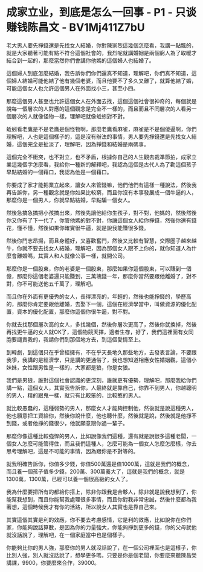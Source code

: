 # 成家立业，到底是怎么一回事 - P1 - 只谈赚钱陈昌文 - BV1Mj411Z7bU

老大男人要先掙錢還是先找女人結婚，你對陳家烈這幾個怎麼看，我講一點飄的，就是大家聽著可能有點不符合這個社會的，我烈呢就講婚姻是兩個窮人為了取暖才結合到一起的，那麼當然你們會講你他媽的這個婦人也結婚了。

這個婦人到底怎麼結婚，我告訴你們你們還真不知道，理解吧，你們真不知道，這個婦人結婚可能他結了他有幾個老婆，而且他要不了多久又離了，就算他結了婚，可能這個女人也允許這個男人在外面找小三，甚至小四。

那麼這個男人甚至也允許這個女人在外面去找，這個這個社會很神奇的，每個就是說每一個層次的人對應的這個觀念是完全不一樣的，而且而且不同層次的人看另一個層次的人就像怪物一樣，理解吧就像蚯蚓對不對。

蚯蚓看老鷹是不是老鷹是個怪物啊，那麼老鷹看麻雀，麻雀是不是個傻逼啊，你們理解吧，人也是這個樣子的，這是沒有辦法的事情，男人要先掙錢還是先找女人結婚，這個完全是扯淡了，理解吧，因為掙錢和結婚是兩碼事。

這個完全不衝突，也不對立，也不矛盾，根據你自己的人生觀去裁準節拍，成家立業這幾個字怎麼看，我給你一種新的解釋吧，我認為這個是古代人為了勸這個孩子早點結婚的一個藉口，我認為他是一個藉口。

你要成了家才能把業立起來，讓女人來管錢嘛，他們他們有這樣一種說法，然後我再告訴你，另一種觀念就是你如果比較窮，而且你沒有本事發展成一個牛逼的人，那麼你是一個男人，你就早點結婚，早點騙一個女人。

然後急搞急搞把小孩搞出來，然後先讓他給你生孩子，對不對，他媽的，然後然後你又你有了下一代了，你管他媽的對不對，你讓這個女人給你掙錢，然後你還有錢花，懂不懂，然後如果你確實很牛逼，就是說我能賺很多錢。

然後你鬥志昂揚，而且身體好，又喜歡奮鬥，然後又比較有智慧，交際圈子越來越牛，你就不要去找女人結婚，理解吧，因為那個女人跟不上你的，就你知道人為什麼會離婚嗎，其實人和人就像公事一樣，就開公司。

那麼你是一個股東，你的老婆是一個股東，那麼如果你這個股東，可以賺到一個億，那麼你這個老婆還只能賺到，三萬塊錢一年，那麼你當然要跟他離婚了，對不對，你不可能送他五千萬了，理解吧。

而且你在外面有更優秀的女人，長得漂亮的，年輕的，然後也能掙錢的，學歷高的，那麼你肯定要跟他離婚，去娶下一個，這個在經濟學當中，叫做資源的優化配置，資本的優化配置，那麼你這個你很牛逼，對不對。

你就去找那個層次高的女人，多找幾個，然後你層次更高了，然後你就換掉，然後再找更牛逼的女人就OK了，這個物競天擇，適者生存，好了，我們這裡面有女同胞要譴責我的，我請你們到那個地方去，到這個愛情至上。

到韓劇，到這個只在乎曾經擁有，不在乎天長地久那些地方，去發表言論，不要跟我爭，我講的是經濟學，只是講的更通俗了，我也想知道相應女性婚姻觀，這個小妹妹，女性跟男性是一樣的，大家都是狼，你是女狼。

我們是男狼，誰對這個社會認識的更深刻，誰就更有優勢，理解吧，那麼我給你們講一點，這個女人，其實我告訴你，人最終就是靠自己，你靠不到男人，你越聰明的男人，精的跟鬼一樣，就只有比較笨的，比較憨的男人。

就比較愚蠢的，這種弱勢的男人，那麼女人才能夠控制他，然後就是說這種男人，他也願意把工資給你，然後你說什麼，他也聽什麼，然後就是說，然後就是他掙不到錢，或者他掙的錢很少，他就願意跟你過一輩子。

那麼你像這種比較強悍的男人，比如說像我們這種，還有就是說很多這種老闆，一個女人怎麼可能管得住，而且我們這種人，怎麼可能為一個女人怎麼怎麼樣，你去思考理解吧，這是不可能的事情，因為跟你是不對等的。

就我明確告訴你，你值多少錢，你值500萬還是值1000萬，這就是我們的概念，而且養一個孩子值多少錢，200萬、300萬養大了，這就是我們的概念，就是1300萬，1300萬，已經可以養一個很高級的女人了。

我為什麼要把所有的都給你搭上，除非你跟我是合夥人，除非就是說我想到了，你能幫我想到，而且你能幫我處理很多事情，而且你對我非常忠誠，然後什麼都為我著想，這個時候我才有你的活路，所以說女人其實也是靠自己來。

其實這個其實是利的效應，你不要去考慮感情，它是利的效應，比如說你在你們家，你能夠說話算數，是因為你的力量強大，你能夠掙到更多的錢，你的父母就他就沒話說了，理解吧，在一個家庭當中也是個樣子。

你能夠比你的男人強，那麼你的男人就沒話說了，在一個公司裡面也是這樣子，你比別人強，別人就沒話說了，想學更多嗎，只要是你是個老闆，你要麼來聽陳昌榮講課，9900，你要麼來合作，39000。

